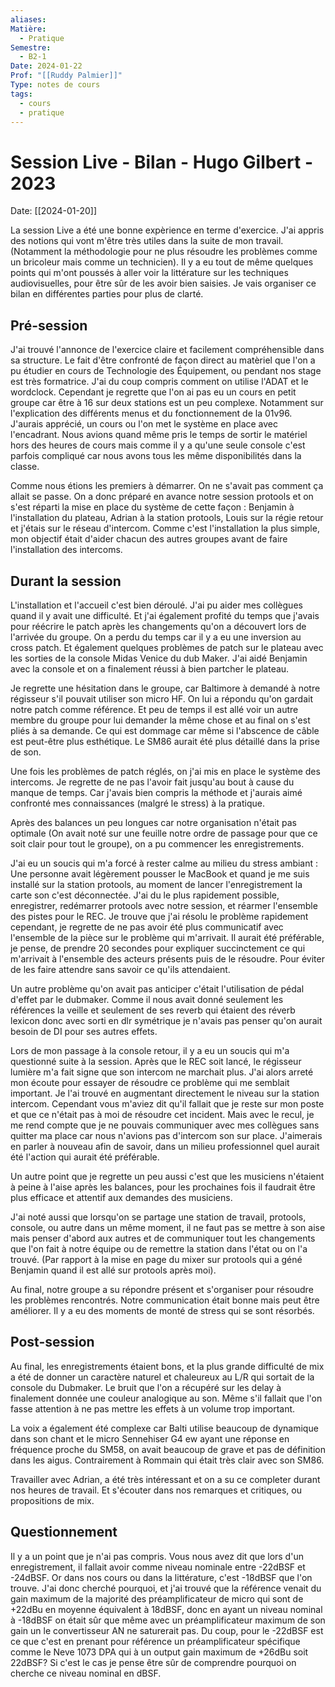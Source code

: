 ```yaml
---
aliases:
Matière:
  - Pratique
Semestre:
  - B2-1
Date: 2024-01-22
Prof: "[[Ruddy Palmier]]"
Type: notes de cours
tags:
  - cours
  - pratique
---
```

# Session Live - Bilan - Hugo Gilbert - 2023
Date: [[2024-01-20]]

La session Live a été une bonne expèrience en terme d'exercice. J'ai appris des notions qui vont m'être très utiles dans la suite de mon travail. (Notamment la méthodologie pour ne plus résoudre les problèmes comme un bricoleur mais comme un technicien). Il y a eu tout de même quelques points qui m'ont poussés à aller voir la littérature sur les techniques audiovisuelles, pour être sûr de les avoir bien saisies. Je vais organiser ce bilan en différentes parties pour plus de clarté. 

## Pré-session 

J'ai trouvé l'annonce de l'exercice claire et facilement compréhensible dans sa structure. Le fait d'être confronté de façon direct au matèriel que l'on a pu étudier en cours de Technologie des Équipement, ou pendant nos stage est très formatrice. J'ai du coup compris comment on utilise l'ADAT et le wordclock. 
Cependant je regrette que l'on ai pas eu un cours en petit groupe car être à 16 sur deux stations est un peu complexe. Notamment sur l'explication des différents menus et du fonctionnement de la 01v96. J'aurais apprécié, un cours ou l'on met le système en place avec l'encadrant. 
Nous avions quand même pris le temps de sortir le matériel hors des heures de cours mais comme il y a qu'une seule console c'est parfois compliqué car nous avons tous les même disponibilités dans la classe. 

Comme nous étions les premiers à démarrer. On ne s'avait pas comment ça allait se passe. On a donc préparé en avance notre session protools et on s'est réparti la mise en place du système de cette façon : Benjamin à l'installation du plateau, Adrian à la station protools, Louis sur la régie retour et j'étais sur le réseau d'intercom. Comme c'est l'installation la plus simple, mon objectif était d'aider chacun des autres groupes avant de faire l'installation des intercoms. 
## Durant la session 

L'installation et l'accueil c'est bien déroulé. J'ai pu aider mes collègues quand il y avait une difficulté. Et j'ai également profité du temps que j'avais pour réécrire le patch après les changements qu'on a découvert lors de l'arrivée du groupe. 
On a perdu du temps car il y a eu une inversion au cross patch. Et également quelques problèmes de patch sur le plateau avec les sorties de la console Midas Venice du dub Maker. J'ai aidé Benjamin avec la console et on a finalement réussi à bien partcher le plateau. 

Je regrette une hésitation dans le groupe, car Baltimore à demandé à notre régisseur s'il pouvait utiliser son micro HF. On lui a répondu qu'on gardait notre patch comme référence. Et peu de temps il est allé voir un autre membre du groupe pour lui demander la même chose et au final on s'est pliés à sa demande. Ce qui est dommage car même si l'abscence de câble est peut-être plus esthétique. Le SM86 aurait été plus détaillé dans la prise de son. 

Une fois les problèmes de patch réglés, on j'ai mis en place le système des intercoms. Je regrette de ne pas l'avoir fait jusqu'au bout à cause du manque de temps. Car j'avais bien compris la méthode et j'aurais aimé confronté mes connaissances (malgré le stress) à la pratique. 

Après des balances un peu longues car notre organisation n'était pas optimale (On avait noté sur une feuille notre ordre de passage pour que ce soit clair pour tout le groupe), on a pu commencer les enregistrements. 

J'ai eu un soucis qui m'a forcé à rester calme au milieu du stress ambiant : Une personne avait légèrement pousser le MacBook et quand je me suis installé sur la station protools, au moment de lancer l'enregistrement la carte son c'est déconnectée. J'ai du le plus rapidement possible, enregistrer, redémarrer protools avec notre session, et réarmer l'ensemble des pistes pour le REC. Je trouve que j'ai résolu le problème rapidement cependant, je regrette de ne pas avoir été plus communicatif avec l'ensemble de la pièce sur le problème qui m'arrivait. 
Il aurait été préférable, je pense, de prendre 20 secondes pour expliquer succinctement ce qui m'arrivait à l'ensemble des acteurs présents puis de le résoudre. Pour éviter de les faire attendre sans savoir ce qu'ils attendaient. 

Un autre problème qu'on avait pas anticiper c'était l'utilisation de pédal d'effet par le dubmaker. Comme il nous avait donné seulement les références la veille et seulement de ses reverb qui étaient des réverb lexicon donc avec sorti en dlr symétrique je n'avais pas penser qu'on aurait besoin de DI pour ses autres effets. 

Lors de mon passage à la console retour, il y a eu un soucis qui m'a questionné suite à la session. Après que le REC soit lancé, le régisseur lumière m'a fait signe que son intercom ne marchait plus. J'ai alors arreté mon écoute pour essayer de résoudre ce problème qui me semblait important. Je l'ai trouvé en augmentant directement le niveau sur la station intercom. Cependant vous m'aviez dit qu'il fallait que je reste sur mon poste et que ce n'était pas à moi de résoudre cet incident. Mais avec le recul, je me rend compte que je ne pouvais communiquer avec mes collègues sans quitter ma place car nous n'avions pas d'intercom son sur place. 
J'aimerais en parler à nouveau afin de savoir, dans un milieu professionnel quel aurait été l'action qui aurait été préférable. 

Un autre point que je regrette un peu aussi c'est que les musiciens n'étaient à peine à l'aise après les balances, pour les prochaines fois il faudrait être plus efficace et attentif aux demandes des musiciens. 

J'ai noté aussi que lorsqu'on se partage une station de travail, protools, console, ou autre dans un même moment, il ne faut pas se mettre à son aise mais penser d'abord aux autres et de communiquer tout les changements que l'on fait à notre équipe ou de remettre la station dans l'état ou on l'a trouvé. (Par rapport à la mise en page du mixer sur protools qui a géné Benjamin quand il est allé sur protools après moi). 

Au final, notre groupe a su répondre présent et s'organiser pour résoudre les problèmes rencontrés. Notre communication était bonne mais peut être améliorer. Il y a eu des moments de monté de stress qui se sont résorbés. 

## Post-session 

Au final, les enregistrements étaient bons, et la plus grande difficulté de mix a été de donner un caractère naturel et chaleureux au L/R qui sortait de la console du Dubmaker. 
Le bruit que l'on a récupéré sur les delay à finalement donnée une couleur analogique au son. Même s'il fallait que l'on fasse attention à ne pas mettre les effets à un volume trop important. 

La voix a également été complexe car Balti utilise beaucoup de dynamique dans son chant et le micro Sennehiser G4 ew ayant une réponse en fréquence proche du SM58, on avait beaucoup de grave et pas de définition dans les aigus. Contrairement à Rommain qui était très clair avec son SM86. 

Travailler avec Adrian, a été très intéressant et on a su ce completer durant nos heures de travail. Et s'écouter dans nos remarques et critiques, ou propositions de mix. 
## Questionnement

Il y a un point que je n'ai pas compris. Vous nous avez dit que lors d'un enregistrement, il fallait avoir comme niveau nominale entre -22dBSF et -24dBSF. Or dans nos cours ou dans la littérature, c'est -18dBSF que l'on trouve. 
J'ai donc cherché pourquoi, et j'ai trouvé que la référence venait du gain maximum de la majorité des préamplificateur de micro qui sont de +22dBu en moyenne équivalent à 18dBSF, donc en ayant un niveau nominal à -18dBSF on était sûr que même avec un préamplificateur maximum de son gain un le convertisseur AN ne saturerait pas. 
Du coup, pour le -22dBSF est ce que c'est en prenant pour référence un préamplificateur spécifique comme le Neve 1073 DPA qui à un output gain maximum de +26dBu soit 22dBSF? 
Si c'est le cas je pense être sûr de comprendre pourquoi on cherche ce niveau nominal en dBSF. 


